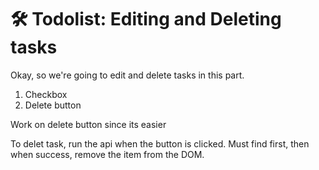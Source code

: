 # 🛠️ Todolist: Editing and Deleting tasks

Okay, so we're going to edit and delete tasks in this part.

1. Checkbox
2. Delete button

Work on delete button since its easier

To delet task, run the api when the button is clicked.
Must find first, then when success, remove the item from the DOM.
